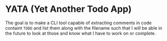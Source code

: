 
# YATA (Yet Another Todo App)

The goal is to make a CLI tool capable of extracting comments in code containt `TODO` and list them along with the filename such that I will be able in the future to look at those and know  what I have to work on or complete.
